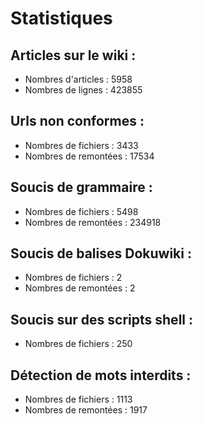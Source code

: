 # Statistiques

## Articles sur le wiki :

  * Nombres d'articles : 5958
  * Nombres de lignes : 423855

## Urls non conformes :

  * Nombres de fichiers : 3433
  * Nombres de remontées : 17534

## Soucis de grammaire :

  * Nombres de fichiers : 5498
  * Nombres de remontées : 234918

## Soucis de balises Dokuwiki :

  * Nombres de fichiers : 2
  * Nombres de remontées : 2

## Soucis sur des scripts shell :

  * Nombres de fichiers : 250

## Détection de mots interdits :

  * Nombres de fichiers : 1113
  * Nombres de remontées : 1917


